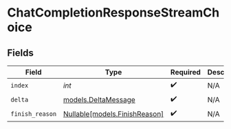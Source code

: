 # ChatCompletionResponseStreamChoice


## Fields

| Field                                                      | Type                                                       | Required                                                   | Description                                                |
| ---------------------------------------------------------- | ---------------------------------------------------------- | ---------------------------------------------------------- | ---------------------------------------------------------- |
| `index`                                                    | *int*                                                      | :heavy_check_mark:                                         | N/A                                                        |
| `delta`                                                    | [models.DeltaMessage](../models/deltamessage.md)           | :heavy_check_mark:                                         | N/A                                                        |
| `finish_reason`                                            | [Nullable[models.FinishReason]](../models/finishreason.md) | :heavy_check_mark:                                         | N/A                                                        |
